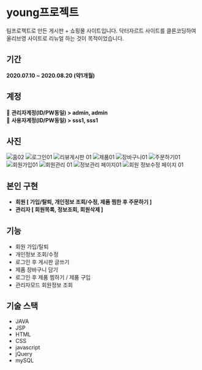 # young프로젝트

팀프로젝트로 만든 게시판 + 쇼핑몰 사이트입니다.
닥터자르트 사이트를 클론코딩하여 올리브영 사이트로 리뉴얼 하는 것이 목적이었습니다.       


## 기간
**2020.07.10   ~   2020.08.20  (약1개월)**         


## 계정        

🧐  **관리자계정(ID/PW동일)    >    admin,  admin**        
🙂  **사용자계정(ID/PW동일)    >    sss1,  sss1**        


## 사진

![홈02](https://user-images.githubusercontent.com/62224851/97671083-ebfeea80-1aca-11eb-8282-abef8eb7ec31.png)
![로그인01](https://user-images.githubusercontent.com/62224851/97671119-fe792400-1aca-11eb-9ffc-9ea6a2f7c1fb.png)
![리뷰게시판 01](https://user-images.githubusercontent.com/62224851/97671140-0933b900-1acb-11eb-9371-784e8c80b418.png)
![제품01](https://user-images.githubusercontent.com/62224851/97671162-12248a80-1acb-11eb-9e45-e3f183bfdca4.png)
![장바구니01](https://user-images.githubusercontent.com/62224851/97671185-1a7cc580-1acb-11eb-9e90-7f29c23fbc43.png)
![주문하기01](https://user-images.githubusercontent.com/62224851/97671206-22d50080-1acb-11eb-9502-a98879664691.png)
![회원가입01](https://user-images.githubusercontent.com/62224851/97671221-2b2d3b80-1acb-11eb-8f4b-127303299ce2.png)
![회원관리 01](https://user-images.githubusercontent.com/62224851/97671251-354f3a00-1acb-11eb-98c5-5015e48ace87.png)
![정보관리 페이지01](https://user-images.githubusercontent.com/62224851/97671272-3e400b80-1acb-11eb-9a99-0f31140bb19b.png)
![회원 정보수정 페이지 01](https://user-images.githubusercontent.com/62224851/97671280-45671980-1acb-11eb-9e05-1731f967b46c.png)        



## 본인 구현    

- **회원    [ 가입/탈퇴, 개인정보 조회/수정, 제품 찜한 후 주문하기 ]**
- **관리자  [ 회원목록, 정보조회, 회원삭제 ]**     


## 기능     

- 회원 가입/탈퇴
- 개인정보 조회/수정
- 로그인 후 게시판 글쓰기
- 제품 장바구니 담기
- 로그인 후 제품 찜하기 / 제품 구입
- 관리자모드 회원정보 조회     


## 기술 스택     

- JAVA
- JSP
- HTML
- CSS
- javascript
- jQuery
- mySQL
